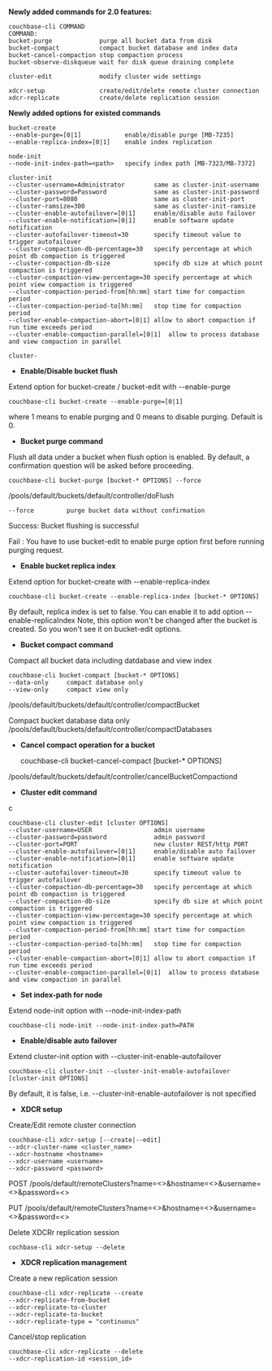 **Newly added commands for 2.0 features:**

    couchbase-cli COMMAND
    COMMAND:
    bucket-purge             purge all bucket data from disk
    bucket-compact           compact bucket database and index data
    bucket-cancel-compaction stop compaction process
    bucket-observe-diskqueue wait for disk queue draining complete

    cluster-edit             modify cluster wide settings

    xdcr-setup               create/edit/delete remote cluster connection
    xdcr-replicate           create/delete replication session

**Newly added options for existed commands**

    bucket-create
    --enable-purge=[0|1]            enable/disable purge [MB-7235]
    --enable-replica-index=[0|1]    enable index replication

    node-init
    --node-init-index-path=<path>   specify index path [MB-7323/MB-7372]

    cluster-init
    --cluster-username=Administrator        same as cluster-init-username
    --cluster-password=Password             same as cluster-init-password
    --cluster-port=8080                     same as cluster-init-port
    --cluster-ramsize=300                   same as cluster-init-ramsize
    --cluster-enable-autofailover=[0|1]     enable/disable auto failover
    --cluster-enable-notification=[0|1]     enable software update notification
    --cluster-autofailover-timeout=30       specify timeout value to trigger autofailover
    --cluster-compaction-db-percentage=30   specify percentage at which point db compaction is triggered
    --cluster-compaction-db-size            specify db size at which point compaction is triggered
    --cluster-compaction-view-percentage=30 specify percentage at which point view compaction is triggered
    --cluster-compaction-period-from[hh:mm] start time for compaction period
    --cluster-compaction-period-to[hh:mm]   stop time for compaction period
    --cluster-enable-compaction-abort=[0|1] allow to abort compaction if run time exceeds period
    --cluster-enable-compaction-parallel=[0|1]  allow to process database and view compaction in parallel

    cluster-
 - **Enable/Disable bucket flush**

Extend option for bucket-create / bucket-edit with --enable-purge

    couchbase-cli bucket-create --enable-purge=[0|1]

where 1 means to enable purging and 0 means to disable purging. Default is 0.

 - **Bucket purge command**

Flush all data under a bucket when flush option is enabled. By default, a confirmation question will be asked before proceeding.

    couchbase-cli bucket-purge [bucket-* OPTIONS] --force

/pools/default/buckets/default/controller/doFlush

    --force         purge bucket data without confirmation

Success:  Bucket flushing is successful

Fail :  You have to use bucket-edit to enable purge option first before running purging request.

 - **Enable bucket replica index**

Extend option for bucket-create with --enable-replica-index

    couchbase-cli bucket-create --enable-replica-index [bucket-* OPTIONS]

By default, replica index is set to false. You can enable it to add option --enable-replicaIndex
Note, this option won't be changed after the bucket is created. So you won't see it on bucket-edit options.

 - **Bucket compact command**

Compact all bucket data including datdabase and view index

    couchbase-cli bucket-compact [bucket-* OPTIONS]
    --data-only     compact database only
    --view-only     compact view only

/pools/default/buckets/default/controller/compactBucket

Compact bucket database data only
/pools/default/buckets/default/controller/compactDatabases

 - **Cancel compact operation for a bucket**

    couchbase-cli bucket-cancel-compact [bucket-* OPTIONS]

/pools/default/buckets/default/controller/cancelBucketCompactiond

 - **Cluster edit command**

c

    couchbase-cli cluster-edit [cluster OPTIONS]
    --cluster-username=USER                 admin username
    --cluster-password=password             admin password
    --cluster-port=PORT                     new cluster REST/http PORT
    --cluster-enable-autofailover=[0|1]     enable/disable auto failover
    --cluster-enable-notification=[0|1]     enable software update notification
    --cluster-autofailover-timeout=30       specify timeout value to trigger autofailover
    --cluster-compaction-db-percentage=30   specify percentage at which point db compaction is triggered
    --cluster-compaction-db-size            specify db size at which point compaction is triggered
    --cluster-compaction-view-percentage=30 specify percentage at which point view compaction is triggered
    --cluster-compaction-period-from[hh:mm] start time for compaction period
    --cluster-compaction-period-to[hh:mm]   stop time for compaction period
    --cluster-enable-compaction-abort=[0|1] allow to abort compaction if run time exceeds period
    --cluster-enable-compaction-parallel=[0|1]  allow to process database and view compaction in parallel

 - **Set index-path for node**

Extend node-init option with --node-init-index-path

    couchbase-cli node-init --node-init-index-path=PATH

 - **Enable/disable auto failover**

Extend cluster-init option with --cluster-init-enable-autofailover

    couchbase-cli cluster-init --cluster-init-enable-autofailover [cluster-init OPTIONS]

By default, it is false, i.e. --cluster-init-enable-autofailover is not specified

 - **XDCR setup**

Create/Edit remote cluster connection

    couchbase-cli xdcr-setup [--create|--edit]
    --xdcr-cluster-name <cluster_name>
    --xdcr-hostname <hostname>
    --xdcr-username <username>
    --xdcr-password <password>

POST  /pools/default/remoteClusters?name=<>&hostname=<>&username=<>&password=<>

PUT /pools/default/remoteClusters?name=<>&hostname=<>&username=<>&password=<>

Delete XDCRr replication session

    cochbase-cli xdcr-setup --delete


 - **XDCR replication management**

Create a new replication session

    couchbase-cli xdcr-replicate --create
    --xdcr-replicate-from-bucket
    --xdcr-replicate-to-cluster
    --xdcr-replicate-to-bucket
    --xdcr-replicate-type = "continuous"

Cancel/stop replication

    couchbase-cli xdcr-replicate --delete
    --xdcr-replication-id <session_id>

